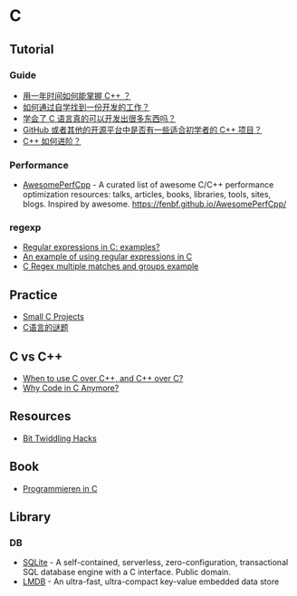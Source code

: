 # C

## Tutorial

### Guide

- [用一年时间如何能掌握 C++ ？](https://www.zhihu.com/question/23933514/answer/26393521)
- [如何通过自学找到一份开发的工作？](https://www.zhihu.com/question/26421707/answer/53879709)
- [学会了 C 语言真的可以开发出很多东西吗？](https://www.zhihu.com/question/23844552)
- [GitHub 或者其他的开源平台中是否有一些适合初学者的 C++ 项目？](https://www.zhihu.com/question/28341521/answer/40684395)
- [C++ 如何进阶？](https://www.zhihu.com/question/20291953)

### Performance

- [AwesomePerfCpp](https://github.com/fenbf/AwesomePerfCpp) - A curated list of awesome C/C++ performance optimization resources: talks, articles, books, libraries, tools, sites, blogs. Inspired by awesome. https://fenbf.github.io/AwesomePerfCpp/

### regexp

- [Regular expressions in C: examples?](http://stackoverflow.com/questions/1085083/regular-expressions-in-c-examples)
- [An example of using regular expressions in C](http://www.lemoda.net/c/unix-regex/)
- [C Regex multiple matches and groups example](https://gist.github.com/ianmackinnon/3294587)

## Practice

- [Small C Projects](http://programmers.stackexchange.com/questions/62502/small-c-projects)
- [C语言的谜题](http://coolshell.cn/articles/945.html)

## C vs C++

- [When to use C over C++, and C++ over C?](http://programmers.stackexchange.com/questions/113295/when-to-use-c-over-c-and-c-over-c)
- [Why Code in C Anymore?](http://www.drdobbs.com/cpp/why-code-in-c-anymore/240149452)


## Resources

- [Bit Twiddling Hacks](http://graphics.stanford.edu/~seander/bithacks.html)

## Book

- [Programmieren in C](http://prof.beuth-hochschule.de/scheffler/lehre/programmieren-in-c/)


## Library

### DB

- [SQLite](http://www.sqlite.org/) - A self-contained, serverless, zero-configuration,
transactional SQL database engine with a C interface. Public domain.
- [LMDB](http://symas.com/mdb/) - An ultra-fast, ultra-compact key-value embedded data store
